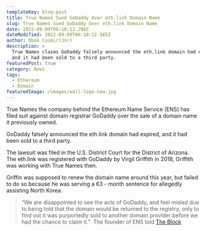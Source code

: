 ```yaml
---
templateKey: blog-post
title: True Names Sued GoDaddy Over eth.link Domain Name
slug: True Names Sued GoDaddy Over eth.link Domain Name
date: 2022-09-09T06:10:12.298Z
dateModified: 2022-09-09T06:10:12.565Z
author: Obok Casmir(Jnr)
description: >
  True Names claims GoDaddy falsely announced the eth.link domain had expired,
  and it had been sold to a third party.
featuredPost: true
category: News
tags:
  - Ethereum
  - Domain
featuredImage: /images/wall-logo-new.jpg
---
```

True Names the company behind the Ethereum Name Service (ENS) has filed suit against domain registrar GoDaddy over the sale of a domain name it previously owned.

GoDaddy falsely announced the eth.link domain had expired, and it had been sold to a third party.

The lawsuit was filed in the U.S. District Court for the District of Arizona. The eth.link was registered with GoDaddy by Virgil Griffith in 2018, Griffith was working with True Names then. 

Griffin was supposed to renew the domain name around this year, but failed to do so because he was serving a 63 - month sentence for allegedly assisting North Korea.

> “We are disappointed to see the acts of GoDaddy, and feel misled due to being told that the domain would be returned to the registry, only to find out it was purportedly sold to another domain provider before we had the chance to claim it.”  The founder of ENS told [The Block](https://www.theblock.co/post/168579/company-behind-ethereum-name-service-files-lawsuit-over-domain-sale?utm_source=rss&utm_medium=rss)